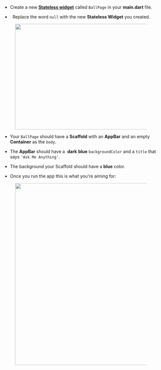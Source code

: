 <ul><li><p> Create a new <a href="https://docs.flutter.io/flutter/widgets/StatelessWidget-class.html" rel="noopener noreferrer" target="_blank"><strong>Stateless widget</strong></a> called <code>BallPage</code> in your <strong>main.dart</strong> file. </p></li><li><p>  Replace the word <code>null</code> with the new <strong>Stateless Widget</strong> you created.</p></li></ul><figure><img height="339" src="https://udemy-images.s3.amazonaws.com:443/redactor/raw/2019-03-07_11-32-18-2dff3756a28f37a4d21cb7330ef83cc7.png" width="503"></figure><ul><li><p> Your <code>BallPage</code> should have a <strong>Scaffold</strong> with an <strong>AppBar</strong> and an empty <strong>Container</strong> as the <code>body</code>.</p></li><li><p> The <strong>AppBar</strong> should have a  <strong>dark</strong> <strong>blue</strong> <code>backgroundColor</code> and a <code>title</code> that says <code>'Ask Me Anything'</code>.</p></li><li><p>The background your Scaffold should have a <strong>blue</strong> color.</p></li><li><p> Once you run the app this is what you're aiming for:</p></li></ul><figure><img height="584" src="https://udemy-images.s3.amazonaws.com:443/redactor/raw/2019-03-07_11-57-00-980c2e85510ef38dabff3735aa5e05f1.png" width="597"></figure>
